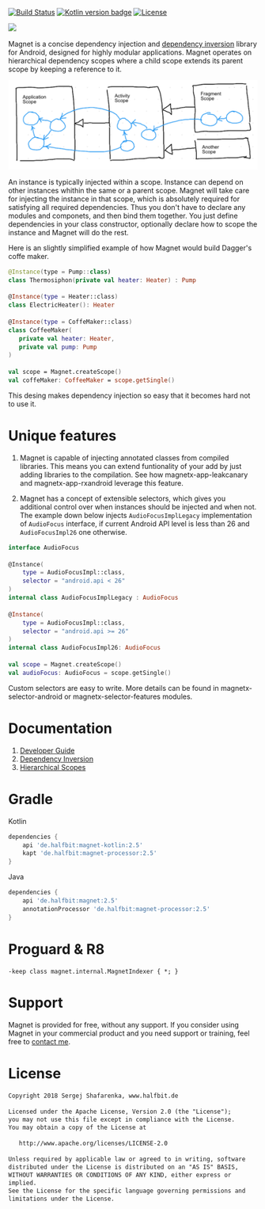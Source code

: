 [![Build Status](https://travis-ci.org/beworker/magnet.svg?branch=master)](https://travis-ci.org/beworker/magnet)
[![Kotlin version badge](https://img.shields.io/badge/kotlin-1.2.71-blue.svg)](http://kotlinlang.org/)
[![License](https://img.shields.io/badge/License-Apache%202.0-blue.svg)](http://www.apache.org/licenses/LICENSE-2.0)

<img src="https://halfbit.de/images/magnet/scopes.png" width="80" />
<hr1> 

Magnet is a concise dependency injection and [dependency inversion][1] library for Android, designed for highly modular applications. Magnet operates on hierarchical dependency scopes where a child scope extends its parent scope by keeping a reference to it.

<img src="documentation/images/scopes.png" width="680" />

An instance is typically injected within a scope. Instance can depend on other instances whithin the same or a parent scope. Magnet will take care for injecting the instance in that scope, which is absolutely required for satisfying all required dependencies. Thus you don't have to declare any modules and componets, and then bind them together. You just define dependencies in your class constructor, optionally declare how to scope the instance and Magnet will do the rest. 

Here is an slightly simplified example of how Magnet would build Dagger's coffe maker.

```kotlin
@Instance(type = Pump::class)
class Thermosiphon(private val heater: Heater) : Pump

@Instance(type = Heater::class)
class ElectricHeater(): Heater

@Instance(type = CoffeMaker::class)
class CoffeeMaker(
   private val heater: Heater,
   private val pump: Pump
)

val scope = Magnet.createScope()
val coffeMaker: CoffeeMaker = scope.getSingle()
```

This desing makes dependency injection so easy that it becomes hard not to use it.

# Unique features

1. Magnet is capable of injecting annotated classes from compiled libraries. This means you can extend funtionality of your add by just adding libraries to the compilation. See how magnetx-app-leakcanary and magnetx-app-rxandroid leverage this feature.

2. Magnet has a concept of extensible selectors, which gives you additional control over when instances should be injected and when not. The example down below injects `AudioFocusImplLegacy` implementation of `AudioFocus` interface, if current Android API level is less than 26 and `AudioFocusImpl26` one otherwise.

```kotlin
interface AudioFocus

@Instance(
    type = AudioFocusImpl::class,
    selector = "android.api < 26"
)
internal class AudioFocusImplLegacy : AudioFocus

@Instance(
    type = AudioFocusImpl::class,
    selector = "android.api >= 26"
)
internal class AudioFocusImpl26: AudioFocus

val scope = Magnet.createScope()
val audioFocus: AudioFocus = scope.getSingle()
```

Custom selectors are easy to write. More details can be found in magnetx-selector-android or magnetx-selector-features modules.

# Documentation

1. [Developer Guide](https://www.halfbit.de/magnet/developer-guide/)
2. [Dependency Inversion][1]
3. [Hierarchical Scopes][2]

# Gradle

Kotlin
```gradle
dependencies {
    api 'de.halfbit:magnet-kotlin:2.5'
    kapt 'de.halfbit:magnet-processor:2.5'
}
```

Java
```gradle
dependencies {
    api 'de.halfbit:magnet:2.5'
    annotationProcessor 'de.halfbit:magnet-processor:2.5'
}
```

# Proguard & R8
```proguard 
-keep class magnet.internal.MagnetIndexer { *; }
```

# Support

Magnet is provided for free, without any support. If you consider using Magnet in your commercial product and you need support or training, feel free to <a href="mailto:info@halfbit.de?subject=Magnet,%20Technical%20support">contact me</a>.

# License
```
Copyright 2018 Sergej Shafarenka, www.halfbit.de

Licensed under the Apache License, Version 2.0 (the "License");
you may not use this file except in compliance with the License.
You may obtain a copy of the License at

   http://www.apache.org/licenses/LICENSE-2.0

Unless required by applicable law or agreed to in writing, software
distributed under the License is distributed on an "AS IS" BASIS,
WITHOUT WARRANTIES OR CONDITIONS OF ANY KIND, either express or implied.
See the License for the specific language governing permissions and
limitations under the License.
```

[1]: https://github.com/beworker/magnet/wiki/Dependency-inversion
[2]: https://github.com/beworker/magnet/wiki/Dependency-auto-scoping
